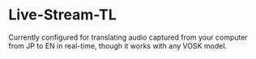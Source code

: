 # Live-Stream-TL
Currently configured for translating audio captured from your computer from JP to EN in real-time, though it works with any VOSK model. 
